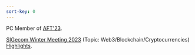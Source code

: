 ```yaml
---
sort-key: 0
---
```

PC Member of [AFT'23](https://aftconf.github.io/aft23/index.html).

[SIGecom Winter Meeting 2023](https://sigecom.org/meetings/winter23/) (Topic: Web3/Blockchain/Cryptocurrencies) [Highlights](https://www.sigecom.org/exchanges/volume_21/1/RYU.pdf).
